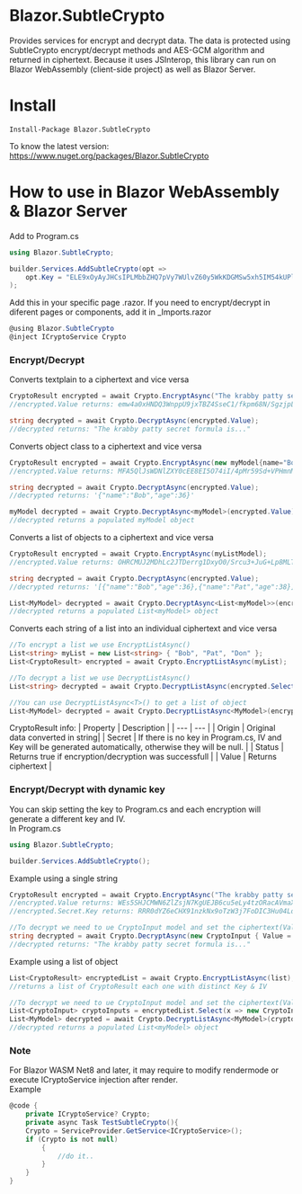 # Blazor.SubtleCrypto
Provides services for encrypt and decrypt data. The data is protected using SubtleCrypto encrypt/decrypt methods and AES-GCM algorithm and returned in ciphertext.
Because it uses JSInterop, this library can run on Blazor WebAssembly (client-side project) as well as Blazor Server.

# Install
```
Install-Package Blazor.SubtleCrypto
```  
To know the latest version: https://www.nuget.org/packages/Blazor.SubtleCrypto

# How to use in Blazor WebAssembly & Blazor Server

Add to Program.cs
``` csharp
using Blazor.SubtleCrypto;

builder.Services.AddSubtleCrypto(opt => 
    opt.Key = "ELE9xOyAyJHCsIPLMbbZHQ7pVy7WUlvZ60y5WkKDGMSw5xh5IM54kUPlycKmHF9VGtYUilglL8iePLwr" //Use another key
);
```

Add this in your specific page .razor. If you need to encrypt/decrypt in diferent pages or components, add it in _Imports.razor
``` csharp
@using Blazor.SubtleCrypto
@inject ICryptoService Crypto
```

### Encrypt/Decrypt
Converts textplain to a ciphertext and vice versa
``` csharp
CryptoResult encrypted = await Crypto.EncryptAsync("The krabby patty secret formula is...");
//encrypted.Value returns: emw4a0xHNDQ3WnppU9jxTBZ4SseC1/fkpm68N/SgzjpL6dlihEz8q8opjbc9OcE=

string decrypted = await Crypto.DecryptAsync(encrypted.Value);
//decrypted returns: "The krabby patty secret formula is..."
```
Converts object class to a ciphertext and vice versa
``` csharp
CryptoResult encrypted = await Crypto.EncryptAsync(new myModel{name="Bob", age=36});
//encrypted.Value returns: MFA5QlJsWDNlZXY0cEE8EI5O74iI/4pMr59Sd+VPHmnMcgs5pivb9FI4/CVfoX...

string decrypted = await Crypto.DecryptAsync(encrypted.Value);
//decrypted returns: '{"name":"Bob","age":36}'

myModel decrypted = await Crypto.DecryptAsync<myModel>(encrypted.Value);
//decrypted returns a populated myModel object
```
Converts a list of objects  to a ciphertext and vice versa
``` csharp
CryptoResult encrypted = await Crypto.EncryptAsync(myListModel);
//encrypted.Value returns: OHRCMUJ2MDhLc2JTDerrg1DxyO0/Srcu3+JuG+Lp8MLTnsXjXXklxQ9zQ7jeN...

string decrypted = await Crypto.DecryptAsync(encrypted.Value);
//decrypted returns: '[{"name":"Bob","age":36},{"name":"Pat","age":38}]'

List<MyModel> decrypted = await Crypto.DecryptAsync<List<myModel>>(encrypted.Value);
//decrypted returns a populated List<myModel> object
```
Converts each string of a list into an individual ciphertext and vice versa
``` csharp
//To encrypt a list we use EncryptListAsync()
List<string> myList = new List<string> { "Bob", "Pat", "Don" };
List<CryptoResult> encrypted = await Crypto.EncryptListAsync(myList);

//To decrypt a list we use DecryptListAsync()
List<string> decrypted = await Crypto.DecryptListAsync(encrypted.Select(x=> x.Value).ToList());

//You can use DecryptListAsync<T>() to get a list of object
List<MyModel> decrypted = await Crypto.DecryptListAsync<MyModel>(encrypted.Select(x=> x.Value).ToList());
```



CryptoResult info:
| Property | Description |
| --- | --- |
| Origin  | Original data converted in string|
| Secret  | If there is no key in Program.cs, IV and Key will be generated automatically, otherwise they will be null.  |
| Status  | Returns true if encryption/decryption was successfull  |
| Value   | Returns ciphertext  |




### Encrypt/Decrypt with dynamic key
You can skip setting the key to Program.cs and each encryption will generate a different key and IV.<br />
In Program.cs
``` csharp
using Blazor.SubtleCrypto;

builder.Services.AddSubtleCrypto();
```
Example using a single string
``` csharp
CryptoResult encrypted = await Crypto.EncryptAsync("The krabby patty secret formula is...");
//encrypted.Value returns: WEs5SHJCMWN6ZlZsjN7KgUEJB6cu5eLy4tzORacAVmaX6F/xKQgLs0p20sHY=
//encrypted.Secret.Key returns: RRR0dYZ6eCHX91nzkNx9oTzW3j7FoDIC3Hu04LdKT4cKnpMBUdEhLVoj...

//To decrypt we need to ue CryptoInput model and set the ciphertext(Value) and the key
string decrypted = await Crypto.DecryptAsync(new CryptoInput { Value = encrypted.Value, Key = encrypted.Secret.Key});
//decrypted returns: "The krabby patty secret formula is..."
```

Example using a list of object
``` csharp
List<CryptoResult> encryptedList = await Crypto.EncryptListAsync(list);
//returns a list of CryptoResult each one with distinct Key & IV

//To decrypt we need to ue CryptoInput model and set the ciphertext(Value) and the key
List<CryptoInput> cryptoInputs = encryptedList.Select(x => new CryptoInput { Key = x.Secret.Key, Value = x.Value }).ToList();
List<MyModel> decrypted = await Crypto.DecryptListAsync<MyModel>(cryptoInputs);
//decrypted returns a populated List<myModel> object
```



### Note
For Blazor WASM Net8 and later, it may require to modify rendermode or  execute ICryptoService injection after render.<br />
Example
``` csharp
@code {
    private ICryptoService? Crypto;
    private async Task TestSubtleCrypto(){
    Crypto = ServiceProvider.GetService<ICryptoService>();
    if (Crypto is not null)
        {
            //do it..
        }
    }
}
```
